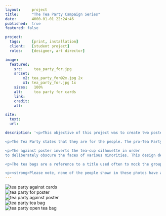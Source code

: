 ```yaml
---
layout:     project
title:      "The Tea Party Campaign Series"
date:       4000-01-01 22:24:46
published:  true
featured: false

project:
  tags:     [print, installation]
  client:   [student project]
  roles:    [designer, art director]

image:
  featured:
    src:     tea_party_for.jpg
    srcset:  
        x2: tea_party_for@2x.jpg 2x
        x1: tea_party_for.jpg 1x
    sizes:   100%
    alt:     tea party for cards
    link:
    credit:
    alt:

site:
  text:
  url: 

description: '<p>This objective of this project was to create two posters, one that supported a political movement and another that opposed it. Once the posters were created, the designer was required to pick one side and execute an installation that reflected that choice.</p>

<p>The Tea Party states that they are for the people. The pro-Tea Party poster is therefore created using individual tiles with various images of people’s faces. The beliefs of the political group are written beneath the portraits.</p>

<p>The against poster inverts the tea-cup silhouette in order
to deliberately obscure the faces of various minorities. This design decision was derived from the accusation that the Tea Party is racist. The copy below their portraits details various poll statistics that support this accusation.</p>

<p>The tea bags are a reference to a title used often to mock the group, “The Tea Baggers.” The red tea bags were placed in mugs in different stores.</p>

<p><strong>Please note, none of the people shown in these photos have any affiliation with the Tea Party or this project.</strong></p>'
---
```


<div class="width--wide">
    <img src="{{ site.baseurl }}/img/work/tea-party-series/tea_party_against.jpg"
     srcset="{{ site.baseurl }}/img/work/tea-party-series/tea_party_against@2x.jpg 2x, {{ site.baseurl }}/img/work/tea-party-series/tea_party_against.jpg 1x"
     sizes="100%"  
     alt="tea party against cards">
</div>

<div class="width--wide">
<div class="width--1_2">
    <img src="{{ site.baseurl }}/img/work/tea-party-series/tea_party_for_poster.jpg"
         srcset="{{ site.baseurl }}/img/work/tea-party-series/tea_party_for_poster@2x.jpg 2x, {{ site.baseurl }}/img/work/tea-party-series/tea_party_for_poster.jpg 1x"
         sizes="100%"  
         alt="tea party for poster">
</div>
<div class="width--1_2">
    <img src="{{ site.baseurl }}/img/work/tea-party-series/tea_party_against_poster.jpg"
         srcset="{{ site.baseurl }}/img/work/tea-party-series/tea_party_against_poster@2x.jpg 2x, {{ site.baseurl }}/img/work/tea-party-series/tea_party_against_poster.jpg 1x"
         sizes="100%"  
         alt="tea party against poster">
</div>
</div>
<div class="width--full">
<img src="{{ site.baseurl }}/img/work/tea-party-series/tea_party_bag.jpg"
     srcset="{{ site.baseurl }}/img/work/tea-party-series/tea_party_bag@2x.jpg 2x, {{ site.baseurl }}/img/work/tea-party-series/tea_party_bag.jpg 1x"
     sizes="100%"  
     alt="tea party tea bag">
</div>     
<div class="width--wide">
    <img src="{{ site.baseurl }}/img/work/tea-party-series/tea_party_bag_open.jpg"
     srcset="{{ site.baseurl }}/img/work/tea-party-series/tea_party_bag_open@2x.jpg 2x, {{ site.baseurl }}/img/work/tea-party-series/tea_party_bag_open.jpg 1x"
     sizes="100%"  
     alt="tea party open tea bag">
     </div>